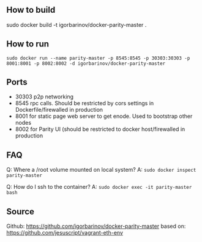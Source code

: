 ## How to build
sudo docker build -t igorbarinov/docker-parity-master .

## How to run
`sudo docker run --name parity-master -p 8545:8545 -p 30303:30303 -p 8001:8001 -p 8002:8002 -d igorbarinov/docker-parity-master`

## Ports
* 30303  p2p networking
* 8545 rpc calls. Should be restricted by cors settings in Dockerfile/firewalled in production
* 8001 for static page web server to get enode. Used to bootstrap other nodes
* 8002 for Parity UI (should be restricted to docker host/firewalled in production

## FAQ
Q: Where a /root volume mounted on local system?
A: `sudo docker inspect parity-master `

Q: How do I ssh to the container?
A:  `sudo docker exec -it parity-master bash`

## Source
Github: https://github.com/igorbarinov/docker-parity-master
based on: https://github.com/jesuscript/vagrant-eth-env

